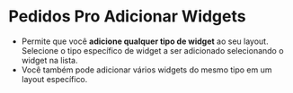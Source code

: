 # **Pedidos Pro Adicionar Widgets**

- Permite que você **adicione qualquer tipo de widget** ao seu layout. Selecione o tipo específico de widget a ser adicionado selecionando o widget na lista.
- Você também pode adicionar vários widgets do mesmo tipo em um layout específico.

